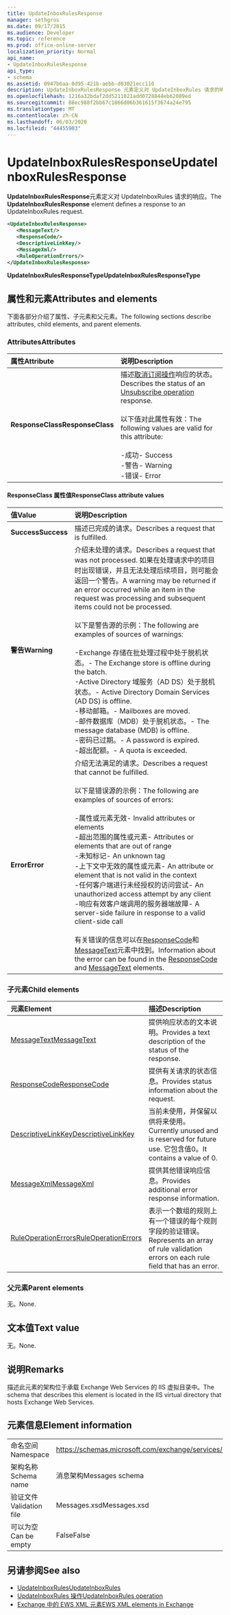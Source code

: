 ```yaml
---
title: UpdateInboxRulesResponse
manager: sethgros
ms.date: 09/17/2015
ms.audience: Developer
ms.topic: reference
ms.prod: office-online-server
localization_priority: Normal
api_name:
- UpdateInboxRulesResponse
api_type:
- schema
ms.assetid: 0947b6aa-0d95-421b-aebb-d03021ecc110
description: UpdateInboxRulesResponse 元素定义对 UpdateInboxRules 请求的响应。
ms.openlocfilehash: 1216a32bdaf2dd5211021add0728844eb62089ed
ms.sourcegitcommit: 88ec988f2bb67c1866d06b361615f3674a24e795
ms.translationtype: MT
ms.contentlocale: zh-CN
ms.lasthandoff: 06/03/2020
ms.locfileid: "44455903"
---
```

# <a name="updateinboxrulesresponse"></a><span data-ttu-id="c14a8-103">UpdateInboxRulesResponse</span><span class="sxs-lookup"><span data-stu-id="c14a8-103">UpdateInboxRulesResponse</span></span>

<span data-ttu-id="c14a8-104">**UpdateInboxRulesResponse**元素定义对 UpdateInboxRules 请求的响应。</span><span class="sxs-lookup"><span data-stu-id="c14a8-104">The **UpdateInboxRulesResponse** element defines a response to an UpdateInboxRules request.</span></span> 
  
```XML
<UpdateInboxRulesResponse>
   <MessageText/>
   <ResponseCode/>
   <DescriptiveLinkKey/>
   <MessageXml/>
   <RuleOperationErrors/>
</UpdateInboxRulesResponse>
```

 <span data-ttu-id="c14a8-105">**UpdateInboxRulesResponseType**</span><span class="sxs-lookup"><span data-stu-id="c14a8-105">**UpdateInboxRulesResponseType**</span></span>
## <a name="attributes-and-elements"></a><span data-ttu-id="c14a8-106">属性和元素</span><span class="sxs-lookup"><span data-stu-id="c14a8-106">Attributes and elements</span></span>

<span data-ttu-id="c14a8-107">下面各部分介绍了属性、子元素和父元素。</span><span class="sxs-lookup"><span data-stu-id="c14a8-107">The following sections describe attributes, child elements, and parent elements.</span></span>
  
### <a name="attributes"></a><span data-ttu-id="c14a8-108">Attributes</span><span class="sxs-lookup"><span data-stu-id="c14a8-108">Attributes</span></span>

|<span data-ttu-id="c14a8-109">**属性**</span><span class="sxs-lookup"><span data-stu-id="c14a8-109">**Attribute**</span></span>|<span data-ttu-id="c14a8-110">**说明**</span><span class="sxs-lookup"><span data-stu-id="c14a8-110">**Description**</span></span>|
|:-----|:-----|
|<span data-ttu-id="c14a8-111">**ResponseClass**</span><span class="sxs-lookup"><span data-stu-id="c14a8-111">**ResponseClass**</span></span> <br/> | <span data-ttu-id="c14a8-112">描述[取消订阅操作](unsubscribe-operation.md)响应的状态。</span><span class="sxs-lookup"><span data-stu-id="c14a8-112">Describes the status of an [Unsubscribe operation](unsubscribe-operation.md) response.</span></span><br/><br/> <span data-ttu-id="c14a8-113">以下值对此属性有效：</span><span class="sxs-lookup"><span data-stu-id="c14a8-113">The following values are valid for this attribute:</span></span>  <br/><br/><span data-ttu-id="c14a8-114">-成功</span><span class="sxs-lookup"><span data-stu-id="c14a8-114">-  Success</span></span>  <br/><span data-ttu-id="c14a8-115">-警告</span><span class="sxs-lookup"><span data-stu-id="c14a8-115">-  Warning</span></span>  <br/><span data-ttu-id="c14a8-116">-错误</span><span class="sxs-lookup"><span data-stu-id="c14a8-116">-  Error</span></span>  <br/> |
   
#### <a name="responseclass-attribute-values"></a><span data-ttu-id="c14a8-117">ResponseClass 属性值</span><span class="sxs-lookup"><span data-stu-id="c14a8-117">ResponseClass attribute values</span></span>

|<span data-ttu-id="c14a8-118">**值**</span><span class="sxs-lookup"><span data-stu-id="c14a8-118">**Value**</span></span>|<span data-ttu-id="c14a8-119">**说明**</span><span class="sxs-lookup"><span data-stu-id="c14a8-119">**Description**</span></span>|
|:-----|:-----|
|<span data-ttu-id="c14a8-120">**Success**</span><span class="sxs-lookup"><span data-stu-id="c14a8-120">**Success**</span></span> <br/> |<span data-ttu-id="c14a8-121">描述已完成的请求。</span><span class="sxs-lookup"><span data-stu-id="c14a8-121">Describes a request that is fulfilled.</span></span>  <br/> |
|<span data-ttu-id="c14a8-122">**警告**</span><span class="sxs-lookup"><span data-stu-id="c14a8-122">**Warning**</span></span> <br/> | <span data-ttu-id="c14a8-123">介绍未处理的请求。</span><span class="sxs-lookup"><span data-stu-id="c14a8-123">Describes a request that was not processed.</span></span> <span data-ttu-id="c14a8-124">如果在处理请求中的项目时出现错误，并且无法处理后续项目，则可能会返回一个警告。</span><span class="sxs-lookup"><span data-stu-id="c14a8-124">A warning may be returned if an error occurred while an item in the request was processing and subsequent items could not be processed.</span></span> <br/><br/><span data-ttu-id="c14a8-125">以下是警告源的示例：</span><span class="sxs-lookup"><span data-stu-id="c14a8-125">The following are examples of sources of warnings:</span></span>  <br/><br/><span data-ttu-id="c14a8-126">-Exchange 存储在批处理过程中处于脱机状态。</span><span class="sxs-lookup"><span data-stu-id="c14a8-126">-  The Exchange store is offline during the batch.</span></span>  <br/><span data-ttu-id="c14a8-127">-Active Directory 域服务（AD DS）处于脱机状态。</span><span class="sxs-lookup"><span data-stu-id="c14a8-127">-  Active Directory Domain Services (AD DS) is offline.</span></span>  <br/><span data-ttu-id="c14a8-128">-移动邮箱。</span><span class="sxs-lookup"><span data-stu-id="c14a8-128">-  Mailboxes are moved.</span></span>  <br/><span data-ttu-id="c14a8-129">-邮件数据库（MDB）处于脱机状态。</span><span class="sxs-lookup"><span data-stu-id="c14a8-129">-  The message database (MDB) is offline.</span></span>  <br/><span data-ttu-id="c14a8-130">-密码已过期。</span><span class="sxs-lookup"><span data-stu-id="c14a8-130">-  A password is expired.</span></span>  <br/><span data-ttu-id="c14a8-131">-超出配额。</span><span class="sxs-lookup"><span data-stu-id="c14a8-131">-  A quota is exceeded.</span></span>  <br/> |
|<span data-ttu-id="c14a8-132">**Error**</span><span class="sxs-lookup"><span data-stu-id="c14a8-132">**Error**</span></span> <br/> | <span data-ttu-id="c14a8-133">介绍无法满足的请求。</span><span class="sxs-lookup"><span data-stu-id="c14a8-133">Describes a request that cannot be fulfilled.</span></span> <br/><br/><span data-ttu-id="c14a8-134">以下是错误源的示例：</span><span class="sxs-lookup"><span data-stu-id="c14a8-134">The following are examples of sources of errors:</span></span>  <br/><br/><span data-ttu-id="c14a8-135">-属性或元素无效</span><span class="sxs-lookup"><span data-stu-id="c14a8-135">-  Invalid attributes or elements</span></span>  <br/><span data-ttu-id="c14a8-136">-超出范围的属性或元素</span><span class="sxs-lookup"><span data-stu-id="c14a8-136">-  Attributes or elements that are out of range</span></span>  <br/><span data-ttu-id="c14a8-137">-未知标记</span><span class="sxs-lookup"><span data-stu-id="c14a8-137">-  An unknown tag</span></span>  <br/><span data-ttu-id="c14a8-138">-上下文中无效的属性或元素</span><span class="sxs-lookup"><span data-stu-id="c14a8-138">-  An attribute or element that is not valid in the context</span></span>  <br/><span data-ttu-id="c14a8-139">-任何客户端进行未经授权的访问尝试</span><span class="sxs-lookup"><span data-stu-id="c14a8-139">-  An unauthorized access attempt by any client</span></span>  <br/><span data-ttu-id="c14a8-140">-响应有效客户端调用的服务器端故障</span><span class="sxs-lookup"><span data-stu-id="c14a8-140">-  A server-side failure in response to a valid client-side call</span></span>  <br/> <br/> <span data-ttu-id="c14a8-141">有关错误的信息可以在[ResponseCode](responsecode.md)和[MessageText](messagetext.md)元素中找到。</span><span class="sxs-lookup"><span data-stu-id="c14a8-141">Information about the error can be found in the [ResponseCode](responsecode.md) and [MessageText](messagetext.md) elements.</span></span>  <br/> |
   
### <a name="child-elements"></a><span data-ttu-id="c14a8-142">子元素</span><span class="sxs-lookup"><span data-stu-id="c14a8-142">Child elements</span></span>

|<span data-ttu-id="c14a8-143">**元素**</span><span class="sxs-lookup"><span data-stu-id="c14a8-143">**Element**</span></span>|<span data-ttu-id="c14a8-144">**描述**</span><span class="sxs-lookup"><span data-stu-id="c14a8-144">**Description**</span></span>|
|:-----|:-----|
|[<span data-ttu-id="c14a8-145">MessageText</span><span class="sxs-lookup"><span data-stu-id="c14a8-145">MessageText</span></span>](messagetext.md) <br/> |<span data-ttu-id="c14a8-146">提供响应状态的文本说明。</span><span class="sxs-lookup"><span data-stu-id="c14a8-146">Provides a text description of the status of the response.</span></span>  <br/> |
|[<span data-ttu-id="c14a8-147">ResponseCode</span><span class="sxs-lookup"><span data-stu-id="c14a8-147">ResponseCode</span></span>](responsecode.md) <br/> |<span data-ttu-id="c14a8-148">提供有关请求的状态信息。</span><span class="sxs-lookup"><span data-stu-id="c14a8-148">Provides status information about the request.</span></span>  <br/> |
|[<span data-ttu-id="c14a8-149">DescriptiveLinkKey</span><span class="sxs-lookup"><span data-stu-id="c14a8-149">DescriptiveLinkKey</span></span>](descriptivelinkkey.md) <br/> |<span data-ttu-id="c14a8-150">当前未使用，并保留以供将来使用。</span><span class="sxs-lookup"><span data-stu-id="c14a8-150">Currently unused and is reserved for future use.</span></span> <span data-ttu-id="c14a8-151">它包含值0。</span><span class="sxs-lookup"><span data-stu-id="c14a8-151">It contains a value of 0.</span></span>  <br/> |
|[<span data-ttu-id="c14a8-152">MessageXml</span><span class="sxs-lookup"><span data-stu-id="c14a8-152">MessageXml</span></span>](messagexml.md) <br/> |<span data-ttu-id="c14a8-153">提供其他错误响应信息。</span><span class="sxs-lookup"><span data-stu-id="c14a8-153">Provides additional error response information.</span></span>  <br/> |
|[<span data-ttu-id="c14a8-154">RuleOperationErrors</span><span class="sxs-lookup"><span data-stu-id="c14a8-154">RuleOperationErrors</span></span>](ruleoperationerrors.md) <br/> |<span data-ttu-id="c14a8-155">表示一个数组的规则上有一个错误的每个规则字段的验证错误。</span><span class="sxs-lookup"><span data-stu-id="c14a8-155">Represents an array of rule validation errors on each rule field that has an error.</span></span>  <br/> |
   
### <a name="parent-elements"></a><span data-ttu-id="c14a8-156">父元素</span><span class="sxs-lookup"><span data-stu-id="c14a8-156">Parent elements</span></span>

<span data-ttu-id="c14a8-157">无。</span><span class="sxs-lookup"><span data-stu-id="c14a8-157">None.</span></span>
  
## <a name="text-value"></a><span data-ttu-id="c14a8-158">文本值</span><span class="sxs-lookup"><span data-stu-id="c14a8-158">Text value</span></span>

<span data-ttu-id="c14a8-159">无。</span><span class="sxs-lookup"><span data-stu-id="c14a8-159">None.</span></span>
  
## <a name="remarks"></a><span data-ttu-id="c14a8-160">说明</span><span class="sxs-lookup"><span data-stu-id="c14a8-160">Remarks</span></span>

<span data-ttu-id="c14a8-161">描述此元素的架构位于承载 Exchange Web Services 的 IIS 虚拟目录中。</span><span class="sxs-lookup"><span data-stu-id="c14a8-161">The schema that describes this element is located in the IIS virtual directory that hosts Exchange Web Services.</span></span>
  
## <a name="element-information"></a><span data-ttu-id="c14a8-162">元素信息</span><span class="sxs-lookup"><span data-stu-id="c14a8-162">Element information</span></span>

|||
|:-----|:-----|
|<span data-ttu-id="c14a8-163">命名空间</span><span class="sxs-lookup"><span data-stu-id="c14a8-163">Namespace</span></span>  <br/> |https://schemas.microsoft.com/exchange/services/2006/messages  <br/> |
|<span data-ttu-id="c14a8-164">架构名称</span><span class="sxs-lookup"><span data-stu-id="c14a8-164">Schema name</span></span>  <br/> |<span data-ttu-id="c14a8-165">消息架构</span><span class="sxs-lookup"><span data-stu-id="c14a8-165">Messages schema</span></span>  <br/> |
|<span data-ttu-id="c14a8-166">验证文件</span><span class="sxs-lookup"><span data-stu-id="c14a8-166">Validation file</span></span>  <br/> |<span data-ttu-id="c14a8-167">Messages.xsd</span><span class="sxs-lookup"><span data-stu-id="c14a8-167">Messages.xsd</span></span>  <br/> |
|<span data-ttu-id="c14a8-168">可以为空</span><span class="sxs-lookup"><span data-stu-id="c14a8-168">Can be empty</span></span>  <br/> |<span data-ttu-id="c14a8-169">False</span><span class="sxs-lookup"><span data-stu-id="c14a8-169">False</span></span>  <br/> |
   
## <a name="see-also"></a><span data-ttu-id="c14a8-170">另请参阅</span><span class="sxs-lookup"><span data-stu-id="c14a8-170">See also</span></span>

- [<span data-ttu-id="c14a8-171">UpdateInboxRules</span><span class="sxs-lookup"><span data-stu-id="c14a8-171">UpdateInboxRules</span></span>](updateinboxrules.md)
- [<span data-ttu-id="c14a8-172">UpdateInboxRules 操作</span><span class="sxs-lookup"><span data-stu-id="c14a8-172">UpdateInboxRules operation</span></span>](updateinboxrules-operation.md)
- [<span data-ttu-id="c14a8-173">Exchange 中的 EWS XML 元素</span><span class="sxs-lookup"><span data-stu-id="c14a8-173">EWS XML elements in Exchange</span></span>](ews-xml-elements-in-exchange.md)

